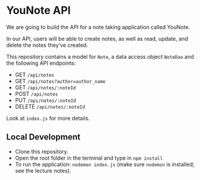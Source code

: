 # YouNote API

We are going to build the API for a note taking application called YouNote.

In our API, users will be able to create notes, as well as read, update, and delete the notes they’ve created.

This repository contains a model for `Note`, a data access object `NoteDao` and the following API endpoints:

* GET `/api/notes`
* GET `/api/notes?author=author_name`
* GET `/api/notes/:noteId`
* POST `/api/notes`
* PUT `/api/notes/:noteId`
* DELETE `/api/notes/:noteId`

Look at `index.js` for more details.


## Local Development

* Clone this repository. 
* Open the root folder in the terminal and type in `npm install`
* To run the application: `nodemon index.js` (make sure `nodemon` is installed; see the lecture notes).